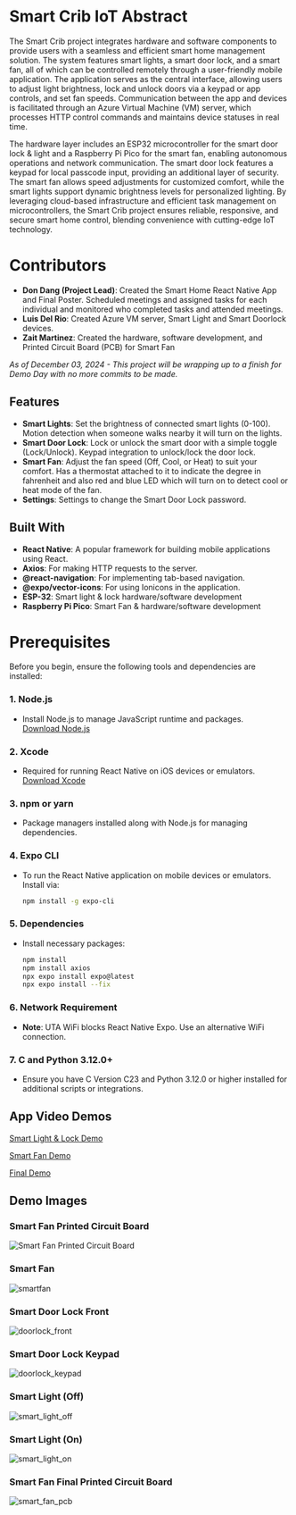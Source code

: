 # Smart Crib IoT Abstract

The Smart Crib project integrates hardware and software components to provide users with a seamless and efficient smart home management solution. The system features smart lights, a smart door lock, and a smart fan, all of which can be controlled remotely through a user-friendly mobile application. The application serves as the central interface, allowing users to adjust light brightness, lock and unlock doors via a keypad or app controls, and set fan speeds. Communication between the app and devices is facilitated through an Azure Virtual Machine (VM) server, which processes HTTP control commands and maintains device statuses in real time.

The hardware layer includes an ESP32 microcontroller for the smart door lock & light and a Raspberry Pi Pico for the smart fan, enabling autonomous operations and network communication. The smart door lock features a keypad for local passcode input, providing an additional layer of security. The smart fan allows speed adjustments for customized comfort, while the smart lights support dynamic brightness levels for personalized lighting. By leveraging cloud-based infrastructure and efficient task management on microcontrollers, the Smart Crib project ensures reliable, responsive, and secure smart home control, blending convenience with cutting-edge IoT technology.

# Contributors
-  **Don Dang (Project Lead)**: Created the Smart Home React Native App and Final Poster. Scheduled meetings and assigned tasks for each individual and monitored who completed tasks and attended meetings.
-  **Luis Del Rio**: Created Azure VM server, Smart Light and Smart Doorlock devices. 
-  **Zait Martinez**: Created the hardware, software development, and Printed Circuit Board (PCB) for Smart Fan

*As of December 03, 2024 - This project will be wrapping up to a finish for Demo Day with no more commits to be made.*

## Features

- **Smart Lights**: Set the brightness of connected smart lights (0-100). Motion detection when someone walks nearby it will turn on the lights.
- **Smart Door Lock**: Lock or unlock the smart door with a simple toggle (Lock/Unlock). Keypad integration to unlock/lock the door lock.
- **Smart Fan**: Adjust the fan speed (Off, Cool, or Heat) to suit your comfort. Has a thermostat attached to it to indicate the degree in fahrenheit and also red and blue LED which will turn on to detect cool or heat mode of the fan.
- **Settings**: Settings to change the Smart Door Lock password.

## Built With

- **React Native**: A popular framework for building mobile applications using React.
- **Axios**: For making HTTP requests to the server.
- **@react-navigation**: For implementing tab-based navigation.
- **@expo/vector-icons**: For using Ionicons in the application.
- **ESP-32**: Smart light & lock hardware/software development
- **Raspberry Pi Pico**: Smart Fan & hardware/software development

# Prerequisites

Before you begin, ensure the following tools and dependencies are installed:

### 1. **Node.js**
   - Install Node.js to manage JavaScript runtime and packages.  
   [Download Node.js](https://nodejs.org/)

### 2. **Xcode**
   - Required for running React Native on iOS devices or emulators.  
   [Download Xcode](https://developer.apple.com/xcode/)

### 3. **npm or yarn**
   - Package managers installed along with Node.js for managing dependencies.

### 4. **Expo CLI**
   - To run the React Native application on mobile devices or emulators. Install via:
     ```bash
     npm install -g expo-cli
     ```

### 5. **Dependencies**
   - Install necessary packages:
     ```bash
     npm install
     npm install axios
     npx expo install expo@latest
     npx expo install --fix
     ```

### 6. **Network Requirement**
   - **Note**: UTA WiFi blocks React Native Expo. Use an alternative WiFi connection.

### 7. **C and Python 3.12.0+**
   - Ensure you have C Version C23 and Python 3.12.0 or higher installed for additional scripts or integrations.


## App Video Demos
[Smart Light & Lock Demo](https://www.youtube.com/watch?v=xLqYLixEVfE)

[Smart Fan Demo](https://www.youtube.com/shorts/cb8d_wNGdIk)

[Final Demo](https://youtu.be/l44uO0imUA0?si=sPAH7cayEWo_ZzFX)



## Demo Images
### Smart Fan Printed Circuit Board
![Smart Fan Printed Circuit Board](https://github.com/user-attachments/assets/38e58b25-7ef9-4a2c-a602-1b57cadaa950)
### Smart Fan
![smartfan](https://github.com/user-attachments/assets/228eeb5b-4c4a-4481-beed-48c52abebc90)
### Smart Door Lock Front
![doorlock_front](https://github.com/user-attachments/assets/7e719720-0bbe-4ef5-94f9-4bee3648675a)
### Smart Door Lock Keypad
![doorlock_keypad](https://github.com/user-attachments/assets/baf48498-03ff-4a5e-af4b-974112406d6c)
### Smart Light (Off)
![smart_light_off](https://github.com/user-attachments/assets/d279b928-8816-485b-9071-0d43e1bdcaa5)
### Smart Light (On)
![smart_light_on](https://github.com/user-attachments/assets/37215d81-a919-42f2-9cb9-87bf2047a19b)
### Smart Fan Final Printed Circuit Board
![smart_fan_pcb](https://github.com/user-attachments/assets/232d3974-a2aa-4322-b177-dcacd758ac8d)


